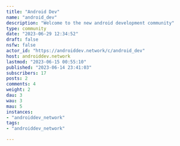 ```yaml
---
title: "Android Dev" 
name: "android_dev"
description: "Welcome to the new android development community"
type: community
date: "2023-06-29 12:34:52"
draft: false
nsfw: false
actor_id: "https://androiddev.network/c/android_dev"
host: androiddev.network
lastmod: "2023-06-15 00:55:10"
published: "2023-06-14 23:41:03"
subscribers: 17
posts: 2
comments: 4
weight: 2
dau: 3
wau: 3
mau: 5
instances:
- "androiddev_network"
tags: 
- "androiddev_network"

---
```

